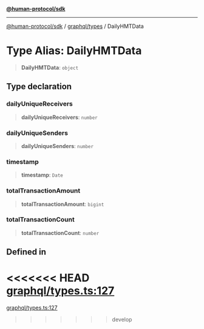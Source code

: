 [**@human-protocol/sdk**](../../../README.md)

***

[@human-protocol/sdk](../../../modules.md) / [graphql/types](../README.md) / DailyHMTData

# Type Alias: DailyHMTData

> **DailyHMTData**: `object`

## Type declaration

### dailyUniqueReceivers

> **dailyUniqueReceivers**: `number`

### dailyUniqueSenders

> **dailyUniqueSenders**: `number`

### timestamp

> **timestamp**: `Date`

### totalTransactionAmount

> **totalTransactionAmount**: `bigint`

### totalTransactionCount

> **totalTransactionCount**: `number`

## Defined in

<<<<<<< HEAD
[graphql/types.ts:127](https://github.com/humanprotocol/human-protocol/blob/3ed5fd393b562534f83a6f2f110eb4e3977deb72/packages/sdk/typescript/human-protocol-sdk/src/graphql/types.ts#L127)
=======
[graphql/types.ts:127](https://github.com/humanprotocol/human-protocol/blob/b190dc1831c2c96fe3d44fd63e915e54011e1ec8/packages/sdk/typescript/human-protocol-sdk/src/graphql/types.ts#L127)
>>>>>>> develop
